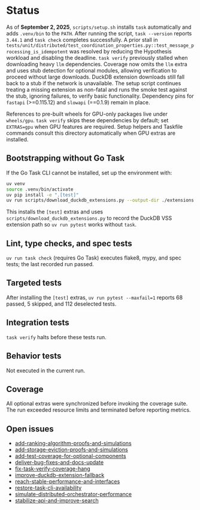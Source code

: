 # Status

As of **September 2, 2025**, `scripts/setup.sh` installs `task` automatically
and adds `.venv/bin` to the `PATH`. After running the script, `task --version`
reports `3.44.1` and `task check` completes successfully. A prior stall in
`tests/unit/distributed/test_coordination_properties.py::test_message_processing_is_idempotent`
was resolved by reducing the Hypothesis workload and disabling the deadline.
`task verify` previously stalled when downloading heavy `llm` dependencies.
Coverage now omits the `llm` extra and uses stub detection for optional
modules, allowing verification to proceed without large downloads. DuckDB
extension downloads still fall back to a stub if the network is unavailable.
The setup script continues treating a missing extension as non-fatal and runs
the smoke test against the stub, ignoring failures, to verify basic
functionality. Dependency pins for `fastapi` (>=0.115.12) and `slowapi`
(==0.1.9) remain in place.

References to pre-built wheels for GPU-only packages live under `wheels/gpu`.
`task verify` skips these dependencies by default; set `EXTRAS=gpu` when GPU
features are required. Setup helpers and Taskfile commands consult this
directory automatically when GPU extras are installed.

## Bootstrapping without Go Task

If the Go Task CLI cannot be installed, set up the environment with:

```bash
uv venv
source .venv/bin/activate
uv pip install -e ".[test]"
uv run scripts/download_duckdb_extensions.py --output-dir ./extensions
```

This installs the `[test]` extras and uses
`scripts/download_duckdb_extensions.py` to record the DuckDB VSS extension path
so `uv run pytest` works without `task`.

## Lint, type checks, and spec tests
`uv run task check` (requires Go Task) executes flake8, mypy, and spec tests;
the last recorded run passed.

## Targeted tests
After installing the `[test]` extras, `uv run pytest --maxfail=1` reports
68 passed, 5 skipped, and 112 deselected tests.

## Integration tests
`task verify` halts before these tests run.

## Behavior tests
Not executed in the current run.

## Coverage
All optional extras were synchronized before invoking the coverage suite.
The run exceeded resource limits and terminated before reporting metrics.

## Open issues
- [add-ranking-algorithm-proofs-and-simulations](
  issues/add-ranking-algorithm-proofs-and-simulations.md)
- [add-storage-eviction-proofs-and-simulations](
  issues/add-storage-eviction-proofs-and-simulations.md)
- [add-test-coverage-for-optional-components](
  issues/add-test-coverage-for-optional-components.md)
- [deliver-bug-fixes-and-docs-update](
  issues/deliver-bug-fixes-and-docs-update.md)
- [fix-task-verify-coverage-hang](
  issues/fix-task-verify-coverage-hang.md)
- [improve-duckdb-extension-fallback](
  issues/improve-duckdb-extension-fallback.md)
- [reach-stable-performance-and-interfaces](
  issues/reach-stable-performance-and-interfaces.md)
- [restore-task-cli-availability](
  issues/restore-task-cli-availability.md)
- [simulate-distributed-orchestrator-performance](
  issues/simulate-distributed-orchestrator-performance.md)
- [stabilize-api-and-improve-search](
  issues/stabilize-api-and-improve-search.md)
